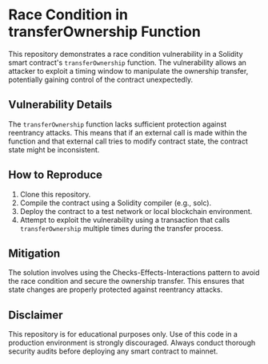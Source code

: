 # Race Condition in transferOwnership Function

This repository demonstrates a race condition vulnerability in a Solidity smart contract's `transferOwnership` function.  The vulnerability allows an attacker to exploit a timing window to manipulate the ownership transfer, potentially gaining control of the contract unexpectedly.

## Vulnerability Details

The `transferOwnership` function lacks sufficient protection against reentrancy attacks. This means that if an external call is made within the function and that external call tries to modify contract state, the contract state might be inconsistent.

## How to Reproduce

1. Clone this repository.
2. Compile the contract using a Solidity compiler (e.g., solc).
3. Deploy the contract to a test network or local blockchain environment.
4. Attempt to exploit the vulnerability using a transaction that calls `transferOwnership` multiple times during the transfer process.

## Mitigation

The solution involves using the Checks-Effects-Interactions pattern to avoid the race condition and secure the ownership transfer. This ensures that state changes are properly protected against reentrancy attacks.

## Disclaimer

This repository is for educational purposes only.  Use of this code in a production environment is strongly discouraged. Always conduct thorough security audits before deploying any smart contract to mainnet.
